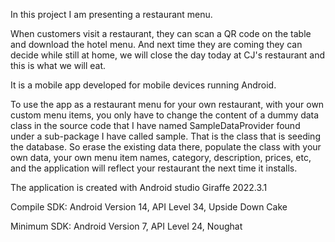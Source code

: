 In this project I am presenting a restaurant menu.

When customers visit a restaurant, they can scan a QR code on the table and download the hotel menu. And next time they are coming they can decide while still at home, we will close the day today at CJ's restaurant and this is what we will eat.

It is a mobile app developed for mobile devices running Android.

To use the app as a restaurant menu for your own restaurant, with your own custom menu items, you only have to change the content of a dummy data class in the source code that I have named SampleDataProvider found under a sub-package I have called sample. That is the class that is seeding the database. So erase the existing data there, populate the class with your own data, your own menu item names, category, description, prices, etc, and the application will reflect your restaurant the next time it installs.

The application is created with Android studio Giraffe 2022.3.1

Compile SDK: Android Version 14, API Level 34, Upside Down Cake

Minimum SDK: Android Version 7, API Level 24, Noughat
